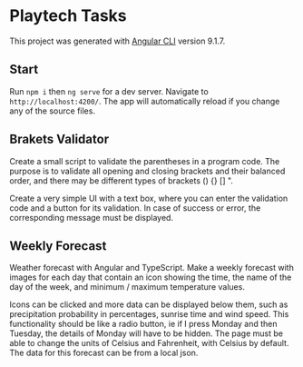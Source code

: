 # Playtech Tasks

This project was generated with [Angular CLI](https://github.com/angular/angular-cli) version 9.1.7.

## Start

Run `npm i` then `ng serve` for a dev server. Navigate to `http://localhost:4200/`. The app will automatically reload if you change any of the source files.

## Brakets Validator

Create a small script to validate the parentheses in a program code. The purpose is to validate all opening and closing brackets and their balanced order, and there may be different types of brackets () {} [] ".

Create a very simple UI with a text box, where you can enter the validation code and a button for its validation. In case of success or error, the corresponding message must be displayed.

## Weekly Forecast

Weather forecast with Angular and TypeScript. Make a weekly forecast with images for each day that contain an icon showing the time, the name of the day of the week, and minimum / maximum temperature values.

Icons can be clicked and more data can be displayed below them, such as precipitation probability in percentages, sunrise time and wind speed. This functionality should be like a radio button, ie if I press Monday and then Tuesday, the details of Monday will have to be hidden. The page must be able to change the units of Celsius and Fahrenheit, with Celsius by default. The data for this forecast can be from a local json.
